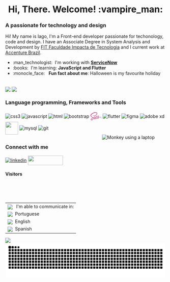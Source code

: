 <h1 align="center">Hi, There. Welcome! :vampire_man: </h1>

<h3>A passionate for technology and design</h3>

 <p>Hi! My name is Iago, I'm a Front-end developer passionate for techonology, code and design. I have an Associate Degree in System Analysis and Development by <a href="https://www.impacta.edu.br/">FIT Faculdade Impacta de Tecnologia</a> and I current work at <a href="https://www.accenture.com/br-pt">Accenture Brazil</a>.</p>
 
 <ul>
  <li> :man_technologist: &nbsp;I'm working with <a href="https://www.servicenow.com/"><strong>ServiceNow</strong></a></li>
  <li> :books: &nbsp;I'm learning: <strong>JavaScript and Flutter</strong></li>
 <li> :monocle_face: &nbsp; <strong>Fun fact about me</strong>: Halloween is my favourite holiday </li>
 </ul>


  <br>

  <div>
  <img height="160em"   align="center" src="https://github-readme-stats.vercel.app/api?username=iagolopess&show_icons=true&theme=highcontrast&include_all_commits=true&count_private=true">
  <img height="160em" align="center" src="https://github-readme-stats.vercel.app/api/top-langs/?username=iagolopess&&layout=compact&hide=shell&theme=highcontrast">
  
  
  
      

  </div>
  

<div>
  <h3 align="left">Language programming, Frameworks and Tools</h3>
</div>
<div>

<img align = "center" src="https://i.imgur.com/TLY19Q3.png" alt="css3" width="32" height="36"/>
<img align = "center" src="https://i.imgur.com/O02pplX.png" alt="javascript" width="32" height="37"/>
<img align = "center" src="https://i.imgur.com/HHwqtbv.png" alt="html" width="32" height="37"/> 
<img align = "center" src="https://i.imgur.com/aSHZnoG.png" alt="bootstrap" width="30" height="35"/>
 <img align="center" src="https://raw.githubusercontent.com/devicons/devicon/master/icons/sass/sass-original.svg" alt="sass" width="35" height="35" />
<img align = "center" src="https://user-images.githubusercontent.com/43242069/137539896-afaf53aa-3ab1-43ac-a93f-f048bfd95d1a.png" alt="flutter" width="35" height="35"/> 
  <img align = "center" src="https://i.imgur.com/nWOk023.png" alt="figma" width="38" height="38"/>
  <img align = "center" src="https://user-images.githubusercontent.com/43242069/137540107-3c1f4acc-7d10-490a-b947-42363daee523.png" alt="adobe xd" width="35" height="35"/> 
<img align = "center" src="https://i.imgur.com/eKV8V75.png  alt="python" width="40" height="40"/>                  
<img align = "center" src="https://i.imgur.com/ZNjQkom.png" alt="mysql" width="40" height="40"/> 
<img align = "center" src="https://i.imgur.com/5pIevzW.png" alt="git" width="35" height="35"/> 

                                                           
                                                                                            
</div>
  

  <div>
  <img align="right" alt="Monkey using a laptop" width="200" height="200" src="https://user-images.githubusercontent.com/43242069/138807815-98eead31-2355-4c51-a6d7-cc5fa099e18e.gif">

  </div>
 
  ##
 <div>
  <h3 align="left">Connect with me </h3>
<p align="left">    
 <a href="https://www.linkedin.com/in/iago-alves-lopes/" target="blank"><img align="center" src="https://img.shields.io/badge/LinkedIn-0077B5?style=for-the-badge&logo=linkedin&logoColor=white" alt="linkedin" height="30" width="110" /></a>
<a href="mailto:iagoalopes@gmail.com" target="_blank"><img src="https://img.shields.io/badge/Gmail-D14836?style=for-the-badge&logo=gmail&logoColor=white" height="30" width="110" align ="center"/></a>
 
  </div>
    <div>
    <table align="right">
                        <tr><td><img align="center" src="https://user-images.githubusercontent.com/43242069/137638141-9b15d358-eca9-46cf-9f57-1a60cc80a418.png"/>
 &nbsp; I'm able to communicate in:</td></tr>
 <tr><td><img align="center" src="https://user-images.githubusercontent.com/43242069/137637980-ba63d024-af65-4cd7-9cce-91b0e5f6456c.png"/>
 &nbsp;Portuguese</td></tr>
 <tr><td> <img align="center" src="https://user-images.githubusercontent.com/43242069/137638018-b571a7a8-c1ff-4653-9f53-de21e5425f69.png"/> 
 &nbsp;English</td></tr>
 <tr><td> <img align="center" src="https://user-images.githubusercontent.com/43242069/137638057-76911ed1-d24a-4604-96a5-c7b7fc3b47f0.png" />
 &nbsp;Spanish</td></tr>
</table>
   </div>
  
   
  
<div>  
  <h4 align="left"> Visitors </h4>
  <img align="left" src="https://profile-counter.glitch.me/iagolopess/count.svg">
   </div> 
    
  ![Snake animation](https://github.com/iagolopess/iagolopess/blob/output/github-contribution-grid-snake.svg) 
 
</div>
